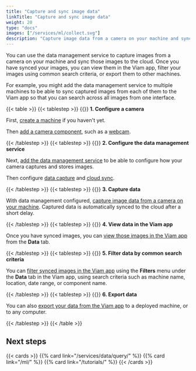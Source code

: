 ```yaml
---
title: "Capture and sync image data"
linkTitle: "Capture and sync image data"
weight: 20
type: "docs"
images: ["/services/ml/collect.svg"]
description: "Capture image data from a camera on your machine and sync that data to the cloud."
---
```


You can use the data management service to capture images from a camera on your machine and sync those images to the cloud.
Once you have synced your images, you can view them in the Viam app, filter your images using common search criteria, or export them to other machines.

For example, you might add the data management service to multiple machines to be able to sync captured images from each of them to the Viam app so that you can search across all images from one interface.

{{< table >}}
{{< tablestep >}}
{{<imgproc src="/icons/components/camera.svg" class="fill alignleft" style="max-width: 150px" declaredimensions=true alt="configure a camera component">}}
**1. Configure a camera**

First, [create a machine](/fleet/machines/#add-a-new-machine) if you haven't yet.

Then [add a camera component](/components/camera/), such as a [webcam](/components/camera/webcam/).

{{< /tablestep >}}
{{< tablestep >}}
{{<imgproc src="/services/icons/data-management.svg" class="fill alignleft" style="max-width: 150px" declaredimensions=true alt="Collect data">}}
**2. Configure the data management service**

Next, [add the data management service](/data/) to be able to configure how your camera captures and stores images.

Then configure [data capture](/data/capture/) and [cloud sync](/data/cloud-sync/).

{{< /tablestep >}}
{{< tablestep >}}
{{<imgproc src="/services/icons/data-capture.svg" class="fill alignleft" style="max-width: 150px" declaredimensions=true alt="Collect data">}}
**3. Capture data**

With data management configured, [capture image data from a camera on your machine](/data/capture/#configure-data-capture-for-individual-components). Captured data is automatically synced to the cloud after a short delay.

{{< /tablestep >}}
{{< tablestep >}}
{{<imgproc src="/services/ml/collect.svg" class="fill alignleft" style="max-width: 150px"  declaredimensions=true alt="Train models">}}
**4. View data in the Viam app**

Once you have synced images, you can [view those images in the Viam app](/services/data/view/) from the **Data** tab.

{{< /tablestep >}}
{{< tablestep >}}
{{<imgproc src="/services/ml/configure.svg" class="fill alignleft" style="max-width: 150px"  declaredimensions=true alt="Train models">}}
**5. Filter data by common search criteria**

You can [filter synced images in the Viam app](/services/data/view/#filter-data) using the **Filters** menu under the **Data** tab in the Viam app, using search criteria such as machine name, location, date range, or component name.

{{< /tablestep >}}
{{< tablestep >}}
{{<imgproc src="/services/icons/data-capture.svg" class="fill alignleft" style="max-width: 150px"  declaredimensions=true alt="Train models">}}
**6. Export data**

You can also [export your data from the Viam app](/data/export/) to a deployed machine, or to any computer.

{{< /tablestep >}}
{{< /table >}}

## Next steps

{{< cards >}}
{{% card link="/services/data/query/" %}}
{{% card link="/ml/" %}}
{{% card link="/tutorials/" %}}
{{< /cards >}}
